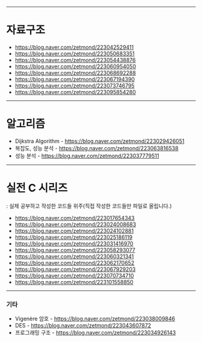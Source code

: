- - -
# 자료구조
- <https://blog.naver.com/zetmond/223042529411>
- <https://blog.naver.com/zetmond/223050683351>
- <https://blog.naver.com/zetmond/223054438876>
- <https://blog.naver.com/zetmond/223060954050>
- <https://blog.naver.com/zetmond/223068692288>
- <https://blog.naver.com/zetmond/223067194390>
- <https://blog.naver.com/zetmond/223073746795>
- <https://blog.naver.com/zetmond/223095854280>
- - -
# 알고리즘 
* Dijkstra Algorithm - <https://blog.naver.com/zetmond/223029426051>
* 복잡도, 성능 분석 - <https://blog.naver.com/zetmond/223063816538>
* 성능 분석 - <https://blog.naver.com/zetmond/223037779511>
- - -
# 실전 C 시리즈 
: 실제 공부하고 작성한 코드들 위주(직접 작성한 코드들만 파일로 올립니다.)
- <https://blog.naver.com/zetmond/223017654343>
- <https://blog.naver.com/zetmond/223024008683>
- <https://blog.naver.com/zetmond/223024102881>
- <https://blog.naver.com/zetmond/223025186119>
- <https://blog.naver.com/zetmond/223031416970>
- <https://blog.naver.com/zetmond/223058293077>
- <https://blog.naver.com/zetmond/223060321341>
- <https://blog.naver.com/zetmond/223062170652>
- <https://blog.naver.com/zetmond/223067929203>
- <https://blog.naver.com/zetmond/223070734710>
- <https://blog.naver.com/zetmond/223101558850>
- - -
### 기타
* Vigenère 암호 - <https://blog.naver.com/zetmond/223038009846>
* DES - <https://blog.naver.com/zetmond/223043607872>
* 프로그래밍 구조 - <https://blog.naver.com/zetmond/223034926143>
